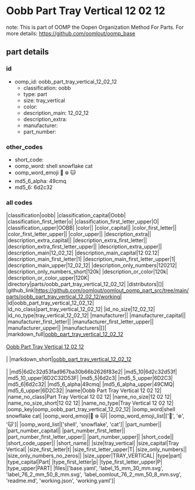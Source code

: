 # Oobb Part Tray Vertical 12 02 12  

note: This is part of OOMP the Oopen Organization Method For Parts. For more details: https://github.com/oomlout/oomp_base

##  part details





### id
* oomp_id: oobb_part_tray_vertical_12_02_12
  * classification: oobb
  * type: part
  * size: tray_vertical
  * color: 
  * description_main: 12_02_12
  * description_extra: 
  * manufacturer: 
  * part_number: 

### other_codes
* short_code: 
* oomp_word: shell snowflake cat
* oomp_word_emoji :shell: :snowflake: :cat:
* md5_6_alpha: 49cmq
* md5_6: 6d2c32

### all codes 
|classification|oobb|
|classification_capital|Oobb|
|classification_first_letter|o|
|classification_first_letter_upper|O|
|classification_upper|OOBB|
|color||
|color_capital||
|color_first_letter||
|color_first_letter_upper||
|color_upper||
|description_extra||
|description_extra_capital||
|description_extra_first_letter||
|description_extra_first_letter_upper||
|description_extra_upper||
|description_main|12_02_12|
|description_main_capital|12 02.12|
|description_main_first_letter|1|
|description_main_first_letter_upper|1|
|description_main_upper|12_02_12|
|description_only_numbers|120212|
|description_only_numbers_short|120k|
|description_or_color|120k|
|description_or_color_upper|120K|
|directory|parts/oobb_part_tray_vertical_12_02_12|
|distributors|[]|
|github_link|https://github.com/oomlout/oomlout_oomp_part_src/tree/main/parts/oobb_part_tray_vertical_12_02_12/working|
|id|oobb_part_tray_vertical_12_02_12|
|id_no_class|part_tray_vertical_12_02_12|
|id_no_size|12_02_12|
|id_no_type|tray_vertical_12_02_12|
|manufacturer||
|manufacturer_capital||
|manufacturer_first_letter||
|manufacturer_first_letter_upper||
|manufacturer_upper||
|manufacturers|[]|
|markdown_full|[oobb_part_tray_vertical_12_02_12](https://github.com/oomlout/oomlout_oomp_part_src/tree/main/parts/oobb_part_tray_vertical_12_02_12/working)<br>[](https://github.com/oomlout/oomlout_oomp_part_src/tree/main/parts/oobb_part_tray_vertical_12_02_12/working)<br>[Oobb Part Tray Vertical 12 02 12](https://github.com/oomlout/oomlout_oomp_part_src/tree/main/parts/oobb_part_tray_vertical_12_02_12/working)<br><br>|
|markdown_short|[oobb_part_tray_vertical_12_02_12](https://github.com/oomlout/oomlout_oomp_part_src/tree/main/parts/oobb_part_tray_vertical_12_02_12/working)<br><br>|
|md5|6d2c32d53fad967ba30b66b2626f83e2|
|md5_10|6d2c32d53f|
|md5_10_upper|6D2C32D53F|
|md5_5|6d2c3|
|md5_5_upper|6D2C3|
|md5_6|6d2c32|
|md5_6_alpha|49cmq|
|md5_6_alpha_upper|49CMQ|
|md5_6_upper|6D2C32|
|name|Oobb Part Tray Vertical 12 02 12|
|name_no_class|Part Tray Vertical 12 02 12|
|name_no_size|12 02 12|
|name_no_size_short|12 02 12|
|name_no_type|Tray Vertical 12 02 12|
|oomp_key|oomp_oobb_part_tray_vertical_12_02_12|
|oomp_word|shell snowflake cat|
|oomp_word_emoji|:shell: :snowflake: :cat:|
|oomp_word_emoji_list|[':shell:', ':snowflake:', ':cat:']|
|oomp_word_list|['shell', 'snowflake', 'cat']|
|part_number||
|part_number_capital||
|part_number_first_letter||
|part_number_first_letter_upper||
|part_number_upper||
|short_code||
|short_code_upper||
|short_name||
|size|tray_vertical|
|size_capital|Tray Vertical|
|size_first_letter|t|
|size_first_letter_upper|T|
|size_only_numbers||
|size_only_numbers_no_zeros||
|size_upper|TRAY_VERTICAL|
|type|part|
|type_capital|Part|
|type_first_letter|p|
|type_first_letter_upper|P|
|type_upper|PART|
|files|['base.yaml', 'label_15_mm_30_mm.svg', 'label_76_2_mm_50_8_mm.svg', 'label_oomlout_76_2_mm_50_8_mm.svg', 'readme.md', 'working.json', 'working.yaml']|

